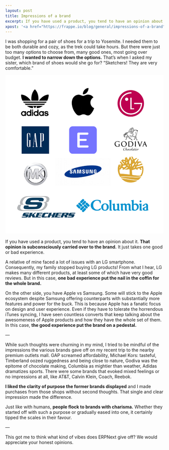```yaml
---
layout: post
title: Impressions of a brand
excerpt: If you have used a product, you tend to have an opinion about it. That opinion is subconsciously carried over to the brand.
xpost: '<a href="https://frappe.io/blog/general/impressions-of-a-brand" target="_blank">Frappé Blog</a>'
---
```


I was shopping for a pair of shoes for a trip to Yosemite. I needed them to be both durable and cozy, as the trek could take hours. But there were just too many options to choose from, many good ones, most going over budget. **I wanted to narrow down the options.** That’s when I asked my sister, which brand of shoes would she go for? “Sketchers! They are very comfortable.” 

<img class="img-responsive" alt="Impressions of a Brand" src="/assets/images/201X/impressions-of-a-brand.png">

If you have used a product, you tend to have an opinion about it. **That opinion is subconsciously carried over to the brand.** It just takes one good or bad experience.

A relative of mine faced a lot of issues with an LG smartphone. Consequently, my family stopped buying LG products! From what I hear, LG makes many different products, at least some of which have very good reviews. But in this case, **one bad experience put the nail in the coffin for the whole brand.** 

On the other side, you have Apple vs Samsung. Some will stick to the Apple ecosystem despite Samsung offering counterparts with substantially more features and power for the buck. This is because Apple has a fanatic focus on design and user experience. Even if they have to tolerate the horrendous iTunes syncing, I have seen countless converts that keep talking about the awesomeness of Apple products and how they have the whole set of them. In this case, **the good experience put the brand on a pedestal.**

—

While such thoughts were churning in my mind, I tried to be mindful of the impressions the various brands gave off on my recent trip to the nearby premium outlets mall. GAP screamed affordability, Michael Kors: tasteful, Timberland oozed ruggedness and being close to nature, Godiva was the epitome of chocolate making, Columbia as mightier than weather, Adidas dramatizes sports. There were some brands that evoked mixed feelings or no impressions at all, like AT&amp;T, Calvin Klein, Coach, Reebok.

**I liked the clarity of purpose the former brands displayed** and I made purchases from those shops without second thoughts. That single and clear impression made the difference. 

Just like with humans, **people flock to brands with charisma.** Whether they started off with such a purpose or gradually eased into one, it certainly tipped the scales in their favour.

—

This got me to think what kind of vibes does ERPNext give off? We would appreciate your honest opinions.

